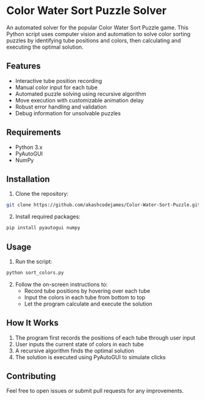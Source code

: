 # Color Water Sort Puzzle Solver

An automated solver for the popular Color Water Sort Puzzle game. This Python script uses computer vision and automation to solve color sorting puzzles by identifying tube positions and colors, then calculating and executing the optimal solution.

## Features

- Interactive tube position recording
- Manual color input for each tube
- Automated puzzle solving using recursive algorithm
- Move execution with customizable animation delay
- Robust error handling and validation
- Debug information for unsolvable puzzles

## Requirements

- Python 3.x
- PyAutoGUI
- NumPy

## Installation

1. Clone the repository:
```bash
git clone https://github.com/akashcodejames/Color-Water-Sort-Puzzle.git
```

2. Install required packages:
```bash
pip install pyautogui numpy
```

## Usage

1. Run the script:
```bash
python sort_colors.py
```

2. Follow the on-screen instructions to:
   - Record tube positions by hovering over each tube
   - Input the colors in each tube from bottom to top
   - Let the program calculate and execute the solution

## How It Works

1. The program first records the positions of each tube through user input
2. User inputs the current state of colors in each tube
3. A recursive algorithm finds the optimal solution
4. The solution is executed using PyAutoGUI to simulate clicks

## Contributing

Feel free to open issues or submit pull requests for any improvements. 